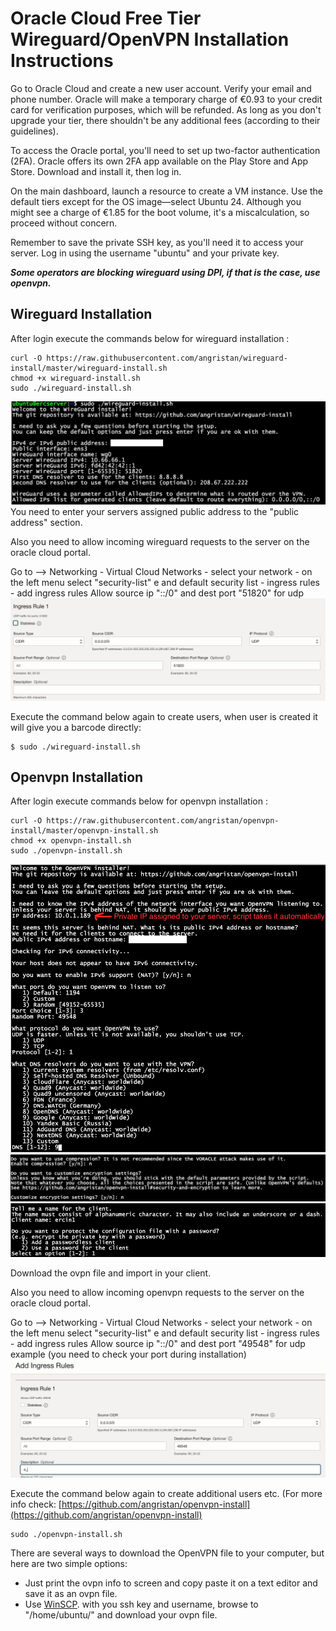 
# Oracle Cloud Free Tier Wireguard/OpenVPN Installation Instructions

Go to Oracle Cloud and create a new user account. Verify your email and phone number. Oracle will make a temporary charge of €0.93 to your credit card for verification purposes, which will be refunded. As long as you don't upgrade your tier, there shouldn't be any additional fees (according to their guidelines).

To access the Oracle portal, you'll need to set up two-factor authentication (2FA). Oracle offers its own 2FA app available on the Play Store and App Store. Download and install it, then log in.

On the main dashboard, launch a resource to create a VM instance. Use the default tiers except for the OS image—select Ubuntu 24. Although you might see a charge of €1.85 for the boot volume, it's a miscalculation, so proceed without concern.

Remember to save the private SSH key, as you'll need it to access your server. Log in using the username "ubuntu" and your private key.

***Some operators are blocking wireguard using DPI, if that is the case, use openvpn.***

## Wireguard Installation

After login execute the commands below for wireguard installation : 

    curl -O https://raw.githubusercontent.com/angristan/wireguard-install/master/wireguard-install.sh
    chmod +x wireguard-install.sh
    sudo ./wireguard-install.sh

![Wireguard_config](wireguard_config.png) 
You need to enter your servers assigned public address to the "public address" section. 


Also you need to allow incoming wireguard requests to the server  on the oracle cloud portal. 

Go to  --> Networking - Virtual Cloud Networks - select your network - on the left menu select  "security-list" e and  default security list  - ingress rules - add ingress rules 
Allow  source ip "::/0" and dest port "51820" for udp
![Ingress_Fw_Rule](ingress_fw_rule.png) 

Execute the command below again to create users, when user is created it will give you a barcode directly: 

    $ sudo ./wireguard-install.sh 

## Openvpn Installation

After login execute commands below for openvpn  installation : 

    curl -O https://raw.githubusercontent.com/angristan/openvpn-install/master/openvpn-install.sh
    chmod +x openvpn-install.sh
    sudo ./openvpn-install.sh
    
![openvpn1](openvpn1.png) 
![openvpn2](openvpn2.png) 
![openvpn3](openvpn3.png) 

Download the ovpn file and import in your client. 

Also you need to allow incoming openvpn requests to the server  on the oracle cloud portal. 

Go to  --> Networking - Virtual Cloud Networks - select your network - on the left menu select  "security-list" e and  default security list  - ingress rules - add ingress rules 
Allow  source ip "::/0" and dest port "49548" for udp example (you need to check your port during installation)
![OpenVpn_Fw_Rule](openvpn_fw_rule.png) 

Execute the command below again to create additional users etc. (For more info check:  [https://github.com/angristan/openvpn-install](https://github.com/angristan/openvpn-install) 

    sudo ./openvpn-install.sh

There are several ways to download the OpenVPN file to your computer, but here are two simple options:

- Just print the ovpn info to screen and copy paste it on a text editor and save it as an ovpn file.
- Use [WinSCP](https://winscp.net/eng/download.php). with you ssh key and username, browse to "/home/ubuntu/" and download your ovpn file. 
